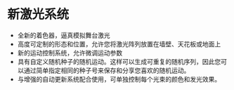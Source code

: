 # 新激光系统
* 全新的着色器，逼真模拟舞台激光
* 高度可定制的形态和位置，允许您将激光阵列放置在墙壁、天花板或地面上
* 新的运动控制系统，允许微调运动参数
* 具有自定义随机种子的随机运动。这样可以生成可重复的随机序列，因此您可以通过简单指定相同的种子号来保存和分享您喜欢的随机运动。
* 与增强的自动更新系统配合使用，可单独控制每个光束的颜色和发光效果。